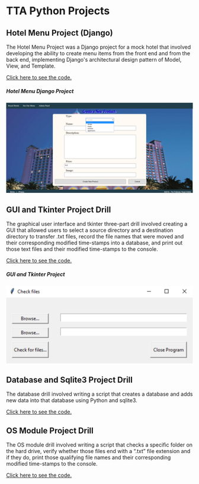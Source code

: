 # TTA Python Projects

## Hotel Menu Project (Django)
The Hotel Menu Project was a Django project for a mock hotel that involved developing the ability to create menu items from the front end and from the back end, implementing Django's architectural design pattern of Model, View, and Template.

[Click here to see the code.](https://github.com/rbmanez/TTA-Python-Projects/tree/master/techproject_django)

##### Hotel Menu Django Project
![django project](screenshots/pic1.png)

## GUI and Tkinter Project Drill
The graphical user interface and tkinter three-part drill involved creating a GUI that allowed users to select a source directory and a destination directory to transfer .txt files, record the file names that were moved and their corresponding modified time-stamps into a database, and print out those text files and their modified time-stamps to the console.

[Click here to see the code.](https://github.com/rbmanez/TTA-Python-Projects/tree/master/drillPyTkinter)

##### GUI and Tkinter Project
![GUI Tkinter Project](screenshots/pic2.png)

## Database and Sqlite3 Project Drill
The database drill involved writing a script that creates a database and adds new data into that database using Python and sqlite3.

[Click here to see the code.](https://github.com/rbmanez/TTA-Python-Projects/tree/master/drillPyDbSqlite3)

## OS Module Project Drill
The OS module drill involved writing a script that checks a specific folder on the hard drive, verify whether those files end with a “.txt” file extension and if they do, print those qualifying file names and their corresponding modified time-stamps to the console.

[Click here to see the code.](https://github.com/rbmanez/TTA-Python-Projects/tree/master/drillPyOSModule)
